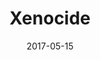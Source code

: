 ---
date: 2017-05-15
dateYear: 2017
isbn: 9780356501864
title: Xenocide
description: "Ender and Valentine Wiggin: brother and sister whose lives have shaped history. Valentine is 'Demosthenes', whose subversive, incendiary writings fight the monstrous power of Starways Congress, masters of the Hundred Worlds. And Ender... As a child, Ender commanded a warfleet that wiped out a planet. The triumph of his life could be his fight to stop it happening again. It might be his tragedy that he cannot. Congress has sent a warfleet to Lusitania, home to Ender, his family, two alien species and the deadliest virus ever known. The warfleet carries an order to destroy. To commit xenocide."
cover: cover-xenocide.jpeg
coverGoogle: https://books.google.com/books/content?id=7DNTLwEACAAJ&printsec=frontcover&img=1&zoom=1&source=gbs_api
pageCount: 464
authors: Orson Scott Card
publishers: Orbit Books
published: 2013-05-02
publishedYear: 2013
shelves:
- fiction
---